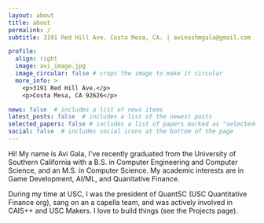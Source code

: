 ```yaml
---
layout: about
title: about
permalink: /
subtitle: 3191 Red Hill Ave. Costa Mesa, CA. | avinashmgala@gmail.com | (714)-394-0586

profile:
  align: right
  image: avi_image.jpg
  image_circular: false # crops the image to make it circular
  more_info: >
    <p>3191 Red Hill Ave.</p>
    <p>Costa Mesa, CA 92626</p>

news: false  # includes a list of news items
latest_posts: false  # includes a list of the newest posts
selected_papers: false # includes a list of papers marked as "selected={true}"
social: false  # includes social icons at the bottom of the page
---
```


Hi! My name is Avi Gala, I've recently graduated from the University of Southern California with a B.S. in Computer Engineering and Computer Science, and an M.S. in Computer Science. My academic interests are in Game Development, AI/ML, and Quanitative Finance.

During my time at USC, I was the president of QuantSC (USC Quantitative Finance org), sang on an a capella team, and was actively involved in CAIS++ and USC Makers. I love to build things (see the Projects page).
